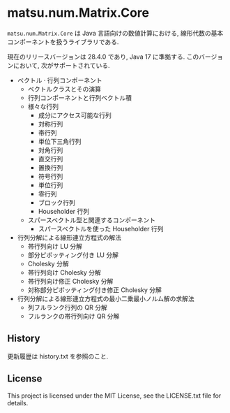 # matsu.num.Matrix.Core
`matsu.num.Matrix.Core` は Java 言語向けの数値計算における, 線形代数の基本コンポーネントを扱うライブラリである.

現在のリリースバージョンは 28.4.0 であり, Java 17 に準拠する.
このバージョンにおいて, 次がサポートされている.

- ベクトル  &middot; 行列コンポーネント
    - ベクトルクラスとその演算
    - 行列コンポーネントと行列ベクトル積
    - 様々な行列
        - 成分にアクセス可能な行列
        - 対称行列
        - 帯行列
        - 単位下三角行列
        - 対角行列
        - 直交行列
        - 置換行列
        - 符号行列
        - 単位行列
        - 零行列
        - ブロック行列
        - Householder 行列
    - スパースベクトル型と関連するコンポーネント
        - スパースベクトルを使った Householder 行列
- 行列分解による線形連立方程式の解法
    - 帯行列向け LU 分解
    - 部分ピボッティング付き LU 分解
    - Cholesky 分解
    - 帯行列向け Cholesky 分解
    - 帯行列向け修正 Cholesky 分解
    - 対称部分ピボッティング付き修正 Cholesky 分解
- 行列分解による線形連立方程式の最小二乗最小ノルム解の求解法
    - 列フルランク行列の QR 分解
    - フルランクの帯行列向け QR 分解

## History
更新履歴は history.txt を参照のこと.

## License

This project is licensed under the MIT License, see the LICENSE.txt file for details.

